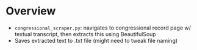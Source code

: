 # Overview
* `congressional_scraper.py`: navigates to congressional record page w/ textual transcript, then extracts this using BeautifulSoup
* Saves extracted text to .txt file (might need to tweak file naming)
